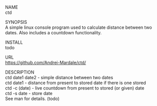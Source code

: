 NAME  
  ctd
  
SYNOPSIS  
A simple linux console program used to calculate distance between two dates. Also includes a countdown functionality.
  
INSTALL  
  todo
  
URL  
  https://github.com/Andrei-Mardale/ctd/
  
DESCRIPTION  
  ctd date1 date2 - simple distance between two dates  
  ctd date1 - distance from present to stored date if there is one stored    
  ctd -c (date) - live countdown from present to stored (or given) date  
  ctd -s date - store date  
  See man for details. (todo)
  
